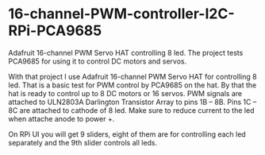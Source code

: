 # 16-channel-PWM-controller-I2C-RPi-PCA9685
Adafruit 16-channel PWM Servo HAT controlling 8 led. The project tests PCA9685 for using it to control DC motors and servos.

With that project I use Adafruit 16-channel PWM Servo HAT for controlling 8 led. That is a basic test for PWM control by PCA9685 on the hat. By that the hat is ready to control up to 8 DC motors or 16 servos.
PWM signals are attached to ULN2803A Darlington Transistor Array to pins 1B – 8B.  Pins 1C – 8C are attached to cathode of 8 led. Make sure to reduce current to the led when attache anode to power +.

On RPi UI you will get 9 sliders, eight of them are for controlling each led separately and the 9th slider controls all leds.

